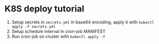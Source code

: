 # K8S deploy tutorial

1) Setup secrets in `secrets.yml` in base64 encoding, apply it with `kubectl apply -f secrets.yml`
2) Setup schedule interval in cron-job MANIFEST
3) Run cron-job on cluster with `kubectl apply -f`
